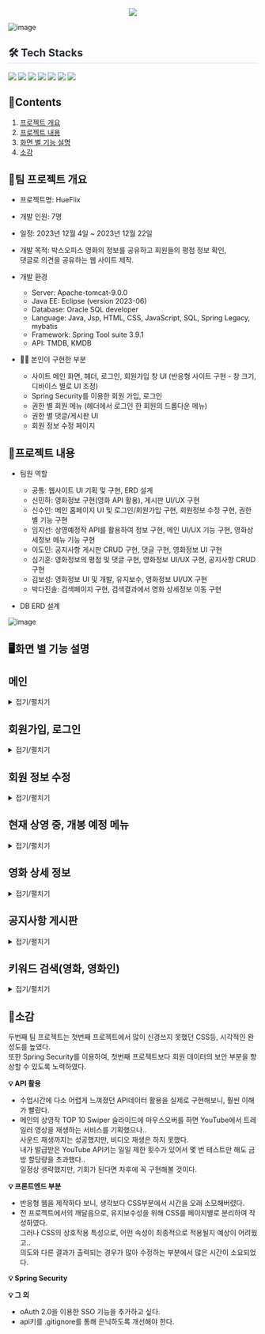<div align= "center">
    <img src="https://capsule-render.vercel.app/api?type=soft&color=0:,100:030303&height=120&text=HUEFLIX&animation=&fontColor=ffffff&fontSize=70" />
</div>

![image](https://github.com/SuinShin/Hueflix/assets/148019115/a440f894-eb3c-43ca-91db-a089a358c420)

<div style="text-align: left;">
    <h2 style="border-bottom: 1px solid #d8dee4; color: #282d33;"> 🛠️ Tech Stacks </h2>
    <div style="margin: ; text-align: left;" "text-align: left;"> <img src="https://img.shields.io/badge/Apache Tomcat-F8DC75?style=flat-square&logo=Apache Tomcat&logoColor=white">
          <img src="https://img.shields.io/badge/CSS3-1572B6?style=flat-square&logo=CSS3&logoColor=white">
          <img src="https://img.shields.io/badge/HTML5-E34F26?style=flat-square&logo=HTML5&logoColor=white">
          <img src="https://img.shields.io/badge/Java-007396?style=flat-square&logo=Java&logoColor=white">
          <img src="https://img.shields.io/badge/Javascript-F7DF1E?style=flat-square&logo=Javascript&logoColor=white">
          <img src="https://img.shields.io/badge/Oracle-F80000?style=flat-square&logo=Oracle&logoColor=white">
          <img src="https://img.shields.io/badge/Spring-6DB33F?style=flat-square&logo=Spring&logoColor=white">
    </div>
</div>
    
## 📃Contents

1. [프로젝트 개요](#프로젝트-개요)<br>
2. [프로젝트 내용](#프로젝트-내용)<br>
3. [화면 별 기능 설명](#화면-별-기능-설명)<br>
4. [소감](#소감)<br>
   

## 📌팀 프로젝트 개요
- 프로젝트명: HueFlix

- 개발 인원: 7명

- 일정: 2023년 12월 4일 ~ 2023년 12월 22일
  
- 개발 목적: 박스오피스 영화의 정보를 공유하고 회원들의 평점 정보 확인,<br>
            댓글로 의견을 공유하는 웹 사이트 제작. 
  
- 개발 환경
    - Server: Apache-tomcat-9.0.0
    - Java EE: Eclipse (version 2023-06)
    - Database: Oracle SQL developer
    - Language: Java, Jsp, HTML, CSS, JavaScript, SQL, Spring Legacy, mybatis
    - Framework: Spring Tool suite 3.9.1
    - API: TMDB, KMDB

- 👩‍🔧 본인이 구현한 부분
  - 사이트 메인 화면, 헤더, 로그인, 회원가입 창 UI (반응형 사이트 구현 - 창 크기, 디바이스 별로 UI 조정)
  - Spring Security를 이용한 회원 가입, 로그인
  - 권한 별 회원 메뉴 (헤더에서 로그인 한 회원의 드롭다운 메뉴)
  - 권한 별 댓글/게시판 UI
  - 회원 정보 수정 페이지

## 🔎프로젝트 내용

- 팀원 역할

    - 공통: 웹사이트 UI 기획 및 구현, ERD 설계
    - 신민하: 영화정보 구현(영화 API 활용), 게시판 UI/UX 구현
    - 신수인: 메인 홈페이지 UI 및 로그인/회원가입 구현, 회원정보 수정 구현, 권한별 기능 구현
    - 임지선: 상영예정작 API를 활용하여 정보 구현, 메인 UI/UX 기능 구현, 영화상세정보 메뉴 기능 구현
    - 이도민: 공지사항 게시판 CRUD 구현, 댓글 구현, 영화정보 UI 구현
    - 심기훈: 영화정보의 평점 및 댓글 구현, 영화정보 UI/UX 구현, 공지사항 CRUD 구현
    - 김보성: 영화정보 UI 및 개발, 유지보수, 영화정보 UI/UX 구현
    - 박다진솔: 검색페이지 구현, 검색결과에서 영화 상세정보 이동 구현

- DB ERD 설계

![image](https://github.com/SuinShin/Hueflix/assets/148019115/48569f67-e6cf-421c-8328-8a4e334d8bb6)


## 🖥화면 별 기능 설명

## 메인

<details>
<summary>접기/펼치기</summary>

<br>

- 프로젝트를 실행하면 가장 먼저 표시되는 화면인 만큼, 시각적인 요소에 중점을 두었다.
- Swiper.js를 이용하여, 각 섹션별 영화의 정보와 랭킹을 TMDB에서 받아와 동적으로 슬라이드에 삽입하였다.
- JavaScript Ajax함수를 사용하여 TMDB API의 데이터를 요청하였다.
- API에서 반환한 JSON형식의 데이터를 받아와 처리하였다.
- 포스터를 클릭하면 해당 영화의 상세 정보 창으로 이동한다.

<br>

![image](https://github.com/SuinShin/Hueflix/assets/148019115/a58e2512-e1c4-481a-ba3d-e975635931ac)

<br>

- 해상도 별로 슬라이드의 갯수와 폰트 사이즈를 조정하여 반응형 웹을 구현했다.
- 화면 해상도에 따라 최소 2개 ~ 최대 7개 사이로 슬라이드 갯수가 동적으로 조정된다.

<br>

<img src="https://github.com/SuinShin/Hueflix/assets/148019115/57351974-80f8-4c35-9265-68d968cfacaa" width="300" height="1000">
<img src="https://github.com/SuinShin/Hueflix/assets/148019115/d2cf7595-ccd3-48aa-bd29-5ec1d4503a2d" width="700" height="1000">

<br><br>

- 영화 포스터에 마우스 오버를 하면 영화의 간단한 정보가 표시된다.

<br>

![image](https://github.com/SuinShin/Hueflix/assets/148019115/c4361298-9375-4372-84fb-c8b5f9aa9d10)


</details>


## 회원가입, 로그인

<details>
<summary>접기/펼치기</summary>

<br>

<img src="https://github.com/SuinShin/Hueflix/assets/148019115/b19148c4-4f63-4a6d-82f6-c730688edc3c" width="500" height="auto">
<img src="https://github.com/SuinShin/Hueflix/assets/148019115/6e6eb01c-11e2-4a65-8f04-4a4d44f790a3" width="500" height="auto">

<br><br>

- Spring Security를 이용하여 회원가입, 로그인을 구현했다.
- Spring Security에서 지원해주는 BCryptPasswordEncoder를 이용해 회원 비밀번호를 암호화했다.

<br>

![image](https://github.com/SuinShin/Hueflix/assets/148019115/c0d6e890-8f0f-4785-8b4c-fd145d9418ec)


<br><br>

- 로그인 시 회원정보가 일치하지 않으면 경고 메시지가 출력된다.

<img src="https://github.com/SuinShin/Hueflix/assets/148019115/e968a634-d065-45b6-b73b-56e27d1c2fca" width="500" height="auto">

<br><br>

- 회원가입 버튼은 입력 폼이 하나라도 null이거나, 에러 메시지가 표시될 시 비활성화 상태이다.
- js와 Ajax를 이용하여 간단한 유효성 검사를 추가하였다.
    - 아이디가 이메일 형식이 아닐 경우 경고 메시지가 출력된다.
    - 중복 아이디, 닉네임이 존재할 경우 경고 메시지가 출력된다.
    - 비밀번호 입력란과 확인란이 일치하지 않을 경우 경고 메시지가 출력된다.

<br>

![image](https://github.com/SuinShin/Hueflix/assets/148019115/0bc15de0-d902-4739-8a1e-c7859effbcca)
![image](https://github.com/SuinShin/Hueflix/assets/148019115/b8117368-ef5c-4d67-a9fe-1e3991b5eee9)
![image](https://github.com/SuinShin/Hueflix/assets/148019115/c2491caa-343e-40b1-84f8-48a4ae01f840)
![image](https://github.com/SuinShin/Hueflix/assets/148019115/2595fc49-a1e5-4deb-a6a6-601ebfe8953d)
![image](https://github.com/SuinShin/Hueflix/assets/148019115/942da937-729d-458d-b3bf-34bd09c0c8e2)

</details>

## 회원 정보 수정

<details>
<summary>접기/펼치기</summary>

<br>

- 로그인을 완료하면 로그인 링크가 유저 정보를 표시하는 드롭다운 메뉴로 변경된다.
- 이 메뉴에서 유저 정보 수정 및 로그아웃이 가능하다.

<br>

![image](https://github.com/SuinShin/Hueflix/assets/148019115/272e9318-cb5c-4f2e-9527-14d728b3ffc9)

<br>

- 정보 수정창으로 이동하기 전, 보안을 위해 비밀번호를 다시 확인하는 절차를 갖는다.

<br>

![image](https://github.com/SuinShin/Hueflix/assets/148019115/13f2a1cd-4f59-4f85-bbab-a8c7e7efc45e)

<br>

- 비밀번호가 회원 정보와 일치하지 않을 시, 에러 메시지를 출력한다.
- BCryptPasswordEncoder로 입력 비밀번호를 변환하여 DB의 비밀번호를 확인한다.

<br>

![image](https://github.com/SuinShin/Hueflix/assets/148019115/6ff6a24c-3efd-4c5f-8352-2710f4337fd0)

<br>

- 닉네임, 비밀번호 변경이 가능하다
- 변경할 비밀번호가 일치하지 않으면 에러 메시지를 출력한다.

<br>

![image](https://github.com/SuinShin/Hueflix/assets/148019115/8f9d1d02-3abd-4672-ada6-f7363e3b9d39)


</details>


## 현재 상영 중, 개봉 예정 메뉴

<details>
<summary>접기/펼치기</summary>

<br>

- TMDB API를 통해 현재 대한민국 극장에서 상영중인 최신 영화정보, 개봉 예정작을 받아와 표시했다.
- 영화 포스터를 클릭하면, 해당 영화의 상세 페이지로 이동한다.
- 마우스 오버를 하면, 간단한 영화의 줄거리가 나온다. (제한 글자수 초과 시 ...로 후략)

<br>

<img src="https://github.com/SuinShin/Hueflix/assets/148019115/25344090-b7ce-4a90-9b8e-f0c28befb0c1" width="500" height="auto">
<img src="https://github.com/SuinShin/Hueflix/assets/148019115/468467c0-7d36-4755-8a0c-5e7366f34267" width="500" height="auto">

</details>


## 영화 상세 정보

<details>
<summary>접기/펼치기</summary>

<br>

- 해당 영화의 원하는 정보를 각 탭에 들어가서 열람할 수 있다.
- TMDB에서 해당 영화의 아이디를 이용해서 정보를 받아온다.

![image](https://github.com/SuinShin/Hueflix/assets/148019115/38848e88-6850-489d-b7aa-afbd00c0920c)

<br>

- 현재 상영중일 경우, 상영중 뱃지를 표시한다.
- 평점은 TMDB의 유저 평점이다.
- 출연진은 배열 데이터로 받아오는데, 0~1 인덱스는 주연 탭에, 나머지는 출연 탭에 표시하였다.
- 영상과 스틸 컷은 TMDB에서 제공하지 않아, KMDB API를 이용하였다.

![image](https://github.com/SuinShin/Hueflix/assets/148019115/6f5bfc1c-3200-4dca-bf23-b68cbe07b14a)
![image](https://github.com/SuinShin/Hueflix/assets/148019115/056ca21c-d4bd-40a7-ba67-e006d7db014c)

<br>

- Spring Security에서 로그인 된 유저의 정보를 Controller에서 키-값 쌍으로 데이터 전달.
- 로그인 된 유저의 닉네임 정보를 자동으로 받아와서 입력.
- 댓글과 함께 해당 영화의 별점을 매길 수 있다.
- 관리자는 댓글 옆에 삭제 버튼이 활성화된다.

**🙍‍♀️ 사용자 댓글 작성 화면**

![댓글작성(사용자)](https://github.com/SuinShin/Hueflix/assets/148019115/c75c7390-b03b-4e29-a3db-da28e5d4f558)

**👨‍🔧 관리자 댓글 작성 화면**

![댓글작성(관리자)](https://github.com/SuinShin/Hueflix/assets/148019115/4bbb1388-488b-4a0d-af55-c1e24736a1b2)

</details>


## 공지사항 게시판

<details>
<summary>접기/펼치기</summary>

<br>

- 게시판 읽기와 키워드 검색이 가능한 게시판.
- 1페이지에 게시글 10개가 출력되도록 구현(페이지네이션)
- 관리자는 게시판의 CRUD가 가능하다.
- 사용자는 게사판의 읽기 권한만 가진다.

**🙍‍♀️ 사용자 게시판 뷰**

![게시판(사용자)](https://github.com/SuinShin/Hueflix/assets/148019115/04a1c392-b139-4b0f-8777-bd1c77428554)
![게시판read(사용자)](https://github.com/SuinShin/Hueflix/assets/148019115/03c37e09-3b2e-40ad-9f48-58ffcddab8b7)

**👨‍🔧 관리자 게시판 뷰**

![게시판(관리자)](https://github.com/SuinShin/Hueflix/assets/148019115/a25272cc-1f65-404b-8db0-d8ef8cdf7682)
![게시판read(관리자)](https://github.com/SuinShin/Hueflix/assets/148019115/c36ff70d-c2d9-443d-af08-f5aaed3057dd)

<br>

</details>

## 키워드 검색(영화, 영화인)

<details>
<summary>접기/펼치기</summary>

<br>

- 검색창의 입력 문자열을 검색 API를 통해 각 영화, 영화인을 검색할 수 있음.
- 검색 결과에 출력되는 영화 포스터를 클릭하면 해당 영화 상세정보로 이동.

![검색창](https://github.com/SuinShin/Hueflix/assets/148019115/aa9c15e2-513b-41ca-acc1-16cdbcaa1b11)

</details>

## 📓소감

두번째 팀 프로젝트는 첫번째 프로젝트에서 많이 신경쓰지 못했던 CSS등, 시각적인 완성도를 높였다.<br>
또한 Spring Security를 이용하여, 첫번째 프로젝트보다 회원 데이터의 보안 부분을 향상할 수 있도록 노력하였다.<br>

**💡 API 활용**
- 수업시간에 다소 어렵게 느껴졌던 API데이터 활용을 실제로 구현해보니, 훨씬 이해가 빨랐다.
- 메인의 상영작 TOP 10 Swiper 슬라이드에 마우스오버를 하면 YouTube에서 트레일러 영상을 재생하는 서비스를 기획했으나..<br>
  사운드 재생까지는 성공했지만, 비디오 재생은 하지 못했다.<br>
  내가 발급받은 YouTube API키는 일일 제한 횟수가 있어서 몇 번 테스트만 해도 금방 할당량을 초과했다..<br>
  일정상 생략했지만, 기회가 된다면 차후에 꼭 구현해볼 것이다.

**💡 프론트엔드 부분**
- 반응형 웹을 제작하다 보니, 생각보다 CSS부분에서 시간을 오래 소모해버렸다.
- 전 프로젝트에서의 깨달음으로, 유지보수성을 위해 CSS를 페이지별로 분리하여 작성하였다.<br>
  그러나 CSS의 상호작용 특성으로, 어떤 속성이 최종적으로 적용될지 예상이 어려웠고.. <br>
  의도와 다른 결과가 출력되는 경우가 많아 수정하는 부분에서 많은 시간이 소요되었다.

**💡 Spring Security**


**💡 그 외**
- oAuth 2.0을 이용한 SSO 기능을 추가하고 싶다.
- api키를 .gitignore를 통해 은닉하도록 개선해야 한다.

